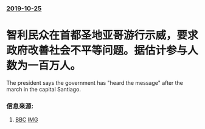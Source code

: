 ### [2019-10-25](/news/2019/10/25/index.md)

##### 
#  智利民众在首都圣地亚哥游行示威，要求政府改善社会不平等问题。据估计参与人数为一百万人。 

The president says the government has "heard the message" after the march in the capital Santiago.


### 信息来源:

1. [BBC](https://www.bbc.com/news/world-latin-america-50191746) [IMG](https://ichef.bbci.co.uk/images/ic/1024x576/p07s4kf3.jpg)
